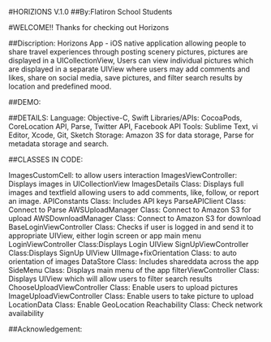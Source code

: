 
#HORIZIONS V.1.0
##By:Flatiron School Students


#WELCOME!!
Thanks for checking out Horizons

##Discription:
Horizons App - iOS native application allowing people to share travel experiences through posting scenery pictures, pictures are displayed in a UICollectionView, Users can view individual pictures which are displayed in a separate UIView where users may add comments and likes, share on social media, save pictures, and filter search results by location and predefined mood.

##DEMO:





##DETAILS:
Language: Objective-C, Swift
Libraries/APIs: CocoaPods, CoreLocation API, Parse, Twitter API, Facebook API
Tools: Sublime Text, vi Editor, Xcode, Git, Sketch
Storage: Amazon 3S for data storage, Parse for metadata storage and search.

##CLASSES IN CODE:

ImagesCustomCell: to allow users interaction
ImagesViewController: Displays images in UICollectionView
ImagesDetails Class: Displays full images and textfield allowing users to add comments, like, follow, or report an image.
APIConstants Class: Includes API keys
ParseAPIClient Class: Connect to Parse
AWSUploadManager Class: Connect to Amazon S3 for upload
AWSDownloadManager Class: Connect to Amazon S3 for download
BaseLoginViewController Class: Checks if user is logged in and send it to appropriate UIView, either login screen or app main menu
LoginViewController Class:Displays Login UIView
SignUpViewController Class:Displays SignUp UIView 
UIImage+fixOrientation Class: to auto orientation of images
DataStore Class: Includes shareddata across the app
SideMenu Class: Displays main menu of the app
filterViewController Class: Displays UIView which will allow users to filter search results
ChooseUploadViewController Class: Enable users to upload pictures
ImageUploadViewController Class: Enable users to take picture to upload
LocationData Class: Enable GeoLocation
Reachability Class: Check network availability




##Acknowledgement:






